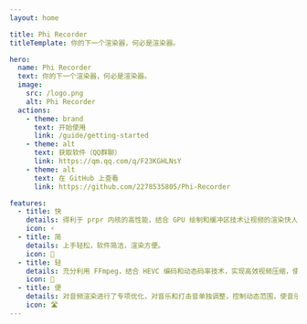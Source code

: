 ```yaml
---
layout: home

title: Phi Recorder
titleTemplate: 你的下一个渲染器，何必是渲染器。

hero:
  name: Phi Recorder
  text: 你的下一个渲染器，何必是渲染器。
  image:
    src: /logo.png
    alt: Phi Recorder
  actions:
    - theme: brand
      text: 开始使用
      link: /guide/getting-started
    - theme: alt
      text: 获取软件（QQ群聊）
      link: https://qm.qq.com/q/F23KGHLNsY
    - theme: alt
      text: 在 GitHub 上查看
      link: https://github.com/2278535805/Phi-Recorder

features:
  - title: 快
    details: 得利于 prpr 内核的高性能，结合 GPU 绘制和缓冲区技术让视频的渲染快人一步。
    icon: ⚡
  - title: 简
    details: 上手轻松，软件简洁，渲染方便。
    icon: 📑
  - title: 轻
    details: 充分利用 FFmpeg，结合 HEVC 编码和动态码率技术，实现高效视频压缩，使文件体积大幅缩小，同时保持尽可能清晰的画质，确保流畅预览与分享体验。
    icon: 🛫
  - title: 便
    details: 对音频渲染进行了专项优化，对音乐和打击音单独调整，控制动态范围，使音乐在绝大多数情况都可以保持 Hi-Fi 级水准，同时也能保证打击音的清晰。
    icon: 🛣️
---
```


